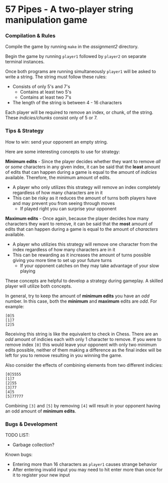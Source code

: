 # 57 Pipes - A two-player string manipulation game

### Compilation & Rules
Compile the game by running `make` in the _assignment2_ directory.

Begin the game by running `player1` followed by `player2` on separate terminal instances.

Once both programs are running simultaneously `player1` will be asked to write a string. The string must follow these rules:
- Consists of only 5's and 7's
  - Contains at least two 5's
  - Contains at least two 7's 
- The length of the string is between 4 - 16 characters 

Each player will be required to remove an index, or chunk, of the string. These _indicies/chunks_ consist only of 5 or 7.

### Tips & Strategy
How to win: send your opponent an empty string.

Here are some interesting concepts to use for strategy:

**Minimum edits** - Since the player decides whether they want to remove _all_ or _some_ characters in any given index, it can be said that the **least** amount of edits that can happen during a game is equal to the amount of _indicies_ available. Therefore, the minimum amount of edits. 
  - A player who only utilizes this strategy will remove an index completely regardless of how many characters are in it
  - This can be risky as it reduces the amount of turns both players have and may prevent you from seeing through moves
    - If played right you can surprise your opponent

**Maximum edits** - Once again, because the player decides how many characters they want to remove, it can be said that the **most** amount of edits that can happen during a game is equal to the amount of _characters_ available.
  - A player who utilizies this strategy will remove one character from the index regardless of how many characters are in it
  - This can be rewarding as it increases the amount of turns possible giving you more time to set up your future turns
    - If your opponent catches on they may take advantage of your slow playing

These concepts are helpful to develop a strategy during gameplay. A skilled player will utilize both concepts.

In general, try to keep the amount of **minimum edits** you have an _odd_ number. In this case, both the **minimum** and **maximum** edits are _odd_. For example:
```
[0]5
[1]7
[2]5
```
Receiving this string is like the equivalent to check in Chess. There are an _odd_ amount of indicies each with only 1 character to remove. If you were to remove index `[0]` this would leave your opponent with only two minimum edits possible, neither of them making a difference as the final index will be left for you to remove resulting in you winning the game.

Also consider the effects of combining elements from two different indicies:
```
[0]5555
[1]7
[2]55
[3]77
[4]5
[5]77777
```
Combining `[3]` and `[5]` by removing `[4]` will result in your opponent having an odd amount of **minimum edits**.

### Bugs & Development
TODO LIST:
- Garbage collection?

Known bugs:
- Entering more than 16 characters as `player1` causes strange behavior
- After entering invalid input you may need to hit enter more than once for it
  to register your new input
